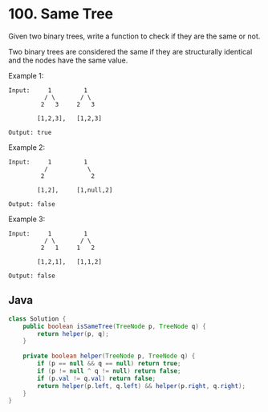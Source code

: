 # 100. Same Tree

Given two binary trees, write a function to check if they are the same or not.

Two binary trees are considered the same if they are structurally identical and the nodes have the same value.

Example 1:
```
Input:     1         1
          / \       / \
         2   3     2   3

        [1,2,3],   [1,2,3]

Output: true
```
Example 2:
```
Input:     1         1
          /           \
         2             2

        [1,2],     [1,null,2]

Output: false
```
Example 3:
```
Input:     1         1
          / \       / \
         2   1     1   2

        [1,2,1],   [1,1,2]

Output: false
```

## Java
```java
class Solution {
    public boolean isSameTree(TreeNode p, TreeNode q) {
        return helper(p, q);
    }
    
    private boolean helper(TreeNode p, TreeNode q) {
        if (p == null && q == null) return true;
        if (p != null ^ q != null) return false;
        if (p.val != q.val) return false;
        return helper(p.left, q.left) && helper(p.right, q.right);
    }
}
```
